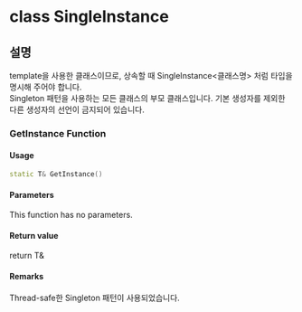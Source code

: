 # class SingleInstance<T>
## 설명
template을 사용한 클래스이므로, 상속할 때 SingleInstance<클래스명> 처럼 타입을 명시해 주어야 합니다.    
Singleton 패턴을 사용하는 모든 클래스의 부모 클래스입니다. 기본 생성자를 제외한 다른 생성자의 선언이 금지되어 있습니다.

### GetInstance Function
#### Usage
```c++
static T& GetInstance()
```

#### Parameters
This function has no parameters.

#### Return value
return T&

#### Remarks
Thread-safe한 Singleton 패턴이 사용되었습니다.
